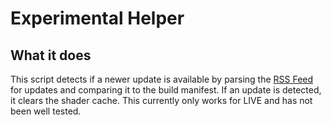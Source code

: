 # Experimental Helper

## What it does

This script detects if a newer update is available by parsing the
[RSS Feed](https://status.robertsspaceindustries.com/index.xml) for updates and
comparing it to the build manifest. If an update is detected, it clears the
shader cache. This currently only works for LIVE and has not been well tested.

